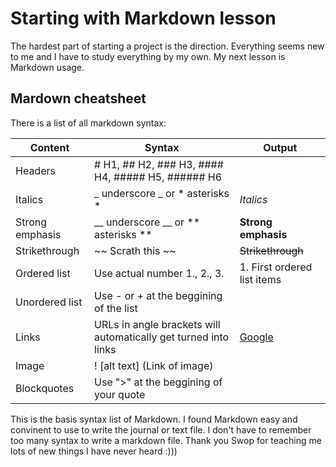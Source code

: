 # Starting with Markdown lesson
The hardest part of starting a project is the direction. Everything seems new to me and I have to study everything by my own. My next lesson is Markdown usage. 
## Mardown cheatsheet
There is a list of all markdown syntax:

| Content | Syntax | Output |
| --- | --- | --- |
| Headers | # H1, ## H2, ### H3, #### H4, ##### H5, ###### H6 | 
| Italics | _ underscore _ or * asterisks * | _Italics_ |
|Strong emphasis| __ underscore __ or ** asterisks **| __Strong emphasis__|
|Strikethrough| ~~ Scrath this ~~| ~~Strikethrough~~|
|Ordered list| Use actual number 1., 2., 3.|1. First ordered list items|
|Unordered list| Use - or + at the beggining of the list| 
|Links| URLs in angle brackets will automatically get turned into links| [Google](https://www.google.com)|
|Image|! [alt text] (Link of image)|
|Blockquotes| Use ">" at the beggining of your quote| 

This is the basis syntax list of Markdown. I found Markdown easy and convinent to use to write the journal or text file. I don't have to remember too many syntax to write a markdown file. Thank you Swop for teaching me lots of new things I have never heard :)))


